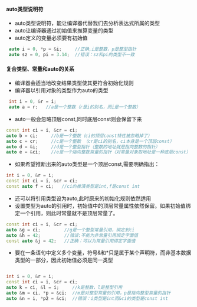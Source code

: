 #### auto类型说明符
- auto类型说明符，能让编译器代替我们去分析表达式所属的类型
- auto让编译器通过初始值来推算变量的类型
- auto定义的变量必须要有初始值

```c++
 auto i = 0, *p = &i;     //正确,i是整数，p是整型指针
 auto sz = 0, pi = 3.14;  //错误：sz和pi的类型不一致
```
#### 复合类型、常量和auto的关系
- 编译器会适当地改变结果类型使其更符合初始化规则
- 编译器以引用对象的类型作为auto的类型
```c++
 int i = 0, &r = i;
 auto a = r;   //a是一个整数（r是i的别名，而i是一个整数）
```
- auto一般会忽略顶层const,同时底层const则会保留下来
```c++
const int ci = i, &cr = ci;
auto b = ci;     //b是一个整数（ci的顶层const特性被忽略掉了）
auto c = cr;     //c是一个整数 （cr是ci的别名，ci本身是一个顶层const）
auto d = &i;     //d是一个整型指针（整数的地址就是指向整数的指针）
auto e = &ci;    //e是一个指向整数常量的指针（对常量对象取地址是一种底层const）
```

- 如果希望推断出来的auto类型是一个顶层const,需要明确指出：
```c++
int i = 0, &r = i;
const int ci = i, &cr = ci;
const auto f = ci;   //ci的推演类型是int,f是const int
```

- 还可以将引用类型设为auto,此时原来的初始化规则依然适用
- 设置类型为auto的引用时，初始值中的顶层常量属性依然保留。如果初始值绑定一个引用，则此时常量就不是顶层常量了。
```c++
const int ci = i, &cr = ci;
auto &g = ci;         //g是一个整型常量引用，绑定到ci
auto &h = 42;         //错误:不能为非常量引用绑定字面值
const auto &j = 42;   //正确：可以为常量引用绑定字面值
```

- 要在一条语句中定义多个变量，符号&和*只是属于某个声明符，而非基本数据类型的一部分，因此初始值必须是同一类型
```c++

int i = 0, &r = i;
const int ci = i, &cr = ci;
auto k = ci, &l = i;     //k是整数，l是整型引用
auto &m = ci, *p = &ci;  //m是对整型常量的引用，p是指向整型常量的指针
auto &n = i, *p2 = &ci;  //错误：i类型是int而&ci的类型是const int
```